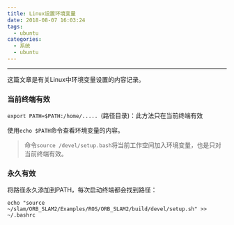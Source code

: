 ```yaml
---
title: Linux设置环境变量
date: 2018-08-07 16:03:24
tags:
  - ubuntu
categories: 
  - 系统
  - ubuntu
---
```


---

这篇文章是有关Linux中环境变量设置的内容记录。

<!--more--->

### 当前终端有效

`export PATH=$PATH:/home/..... `(路径目录)：此方法只在当前终端有效 	

使用`echo $PATH`命令查看环境变量的内容。

> 命令`source /devel/setup.bash`将当前工作空间加入环境变量，也是只对当前终端有效。

### 永久有效

将路径永久添加到PATH，每次启动终端都会找到路径：

`echo "source ~/slam/ORB_SLAM2/Examples/ROS/ORB_SLAM2/build/devel/setup.sh" >> ~/.bashrc`